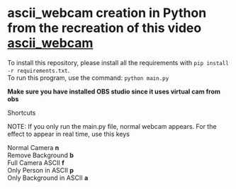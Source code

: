 # ascii_webcam creation in Python  from the recreation of this video [ascii_webcam](https://www.youtube.com/watch?v=55iwMYv8tGI&ab_channel=TheCodingTrain)

To install this repository, please install all the requirements with `pip install -r requirements.txt`.  
To run this program, use the command:
 `python main.py`

**Make sure you have installed OBS studio since it uses virtual cam from obs**

Shortcuts

NOTE: If you only run the main.py file, normal webcam appears. For the effect to appear in real time, use this keys<br>

 Normal Camera  **n**   
 Remove Background  **b**   
 Full Camera ASCII  **f**   
 Only Person in ASCII  **p**   
 Only Background in ASCII  **a**   

